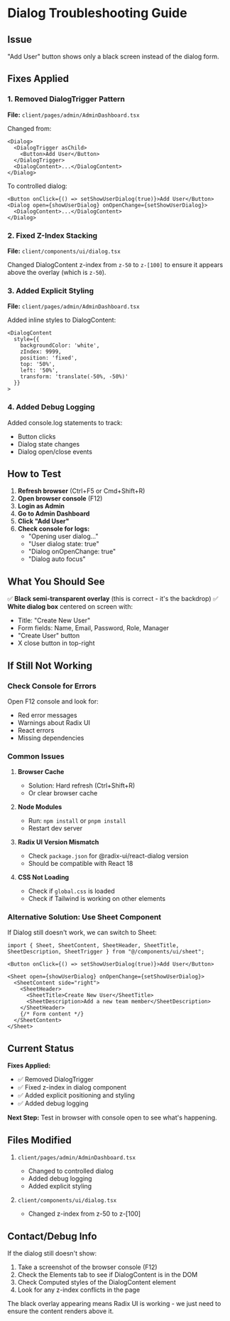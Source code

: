 # Dialog Troubleshooting Guide

## Issue
"Add User" button shows only a black screen instead of the dialog form.

## Fixes Applied

### 1. Removed DialogTrigger Pattern
**File:** `client/pages/admin/AdminDashboard.tsx`

Changed from:
```tsx
<Dialog>
  <DialogTrigger asChild>
    <Button>Add User</Button>
  </DialogTrigger>
  <DialogContent>...</DialogContent>
</Dialog>
```

To controlled dialog:
```tsx
<Button onClick={() => setShowUserDialog(true)}>Add User</Button>
<Dialog open={showUserDialog} onOpenChange={setShowUserDialog}>
  <DialogContent>...</DialogContent>
</Dialog>
```

### 2. Fixed Z-Index Stacking
**File:** `client/components/ui/dialog.tsx`

Changed DialogContent z-index from `z-50` to `z-[100]` to ensure it appears above the overlay (which is `z-50`).

### 3. Added Explicit Styling
**File:** `client/pages/admin/AdminDashboard.tsx`

Added inline styles to DialogContent:
```tsx
<DialogContent 
  style={{ 
    backgroundColor: 'white',
    zIndex: 9999,
    position: 'fixed',
    top: '50%',
    left: '50%',
    transform: 'translate(-50%, -50%)'
  }}
>
```

### 4. Added Debug Logging
Added console.log statements to track:
- Button clicks
- Dialog state changes
- Dialog open/close events

## How to Test

1. **Refresh browser** (Ctrl+F5 or Cmd+Shift+R)
2. **Open browser console** (F12)
3. **Login as Admin**
4. **Go to Admin Dashboard**
5. **Click "Add User"**
6. **Check console for logs:**
   - "Opening user dialog..."
   - "User dialog state: true"
   - "Dialog onOpenChange: true"
   - "Dialog auto focus"

## What You Should See

✅ **Black semi-transparent overlay** (this is correct - it's the backdrop)
✅ **White dialog box** centered on screen with:
   - Title: "Create New User"
   - Form fields: Name, Email, Password, Role, Manager
   - "Create User" button
   - X close button in top-right

## If Still Not Working

### Check Console for Errors
Open F12 console and look for:
- Red error messages
- Warnings about Radix UI
- React errors
- Missing dependencies

### Common Issues

1. **Browser Cache**
   - Solution: Hard refresh (Ctrl+Shift+R)
   - Or clear browser cache

2. **Node Modules**
   - Run: `npm install` or `pnpm install`
   - Restart dev server

3. **Radix UI Version Mismatch**
   - Check `package.json` for @radix-ui/react-dialog version
   - Should be compatible with React 18

4. **CSS Not Loading**
   - Check if `global.css` is loaded
   - Check if Tailwind is working on other elements

### Alternative Solution: Use Sheet Component

If Dialog still doesn't work, we can switch to Sheet:

```tsx
import { Sheet, SheetContent, SheetHeader, SheetTitle, SheetDescription, SheetTrigger } from "@/components/ui/sheet";

<Button onClick={() => setShowUserDialog(true)}>Add User</Button>

<Sheet open={showUserDialog} onOpenChange={setShowUserDialog}>
  <SheetContent side="right">
    <SheetHeader>
      <SheetTitle>Create New User</SheetTitle>
      <SheetDescription>Add a new team member</SheetDescription>
    </SheetHeader>
    {/* Form content */}
  </SheetContent>
</Sheet>
```

## Current Status

**Fixes Applied:**
- ✅ Removed DialogTrigger
- ✅ Fixed z-index in dialog component
- ✅ Added explicit positioning and styling
- ✅ Added debug logging

**Next Step:**
Test in browser with console open to see what's happening.

## Files Modified

1. `client/pages/admin/AdminDashboard.tsx`
   - Changed to controlled dialog
   - Added debug logging
   - Added explicit styling

2. `client/components/ui/dialog.tsx`
   - Changed z-index from z-50 to z-[100]

## Contact/Debug Info

If the dialog still doesn't show:
1. Take a screenshot of the browser console (F12)
2. Check the Elements tab to see if DialogContent is in the DOM
3. Check Computed styles of the DialogContent element
4. Look for any z-index conflicts in the page

The black overlay appearing means Radix UI is working - we just need to ensure the content renders above it.


